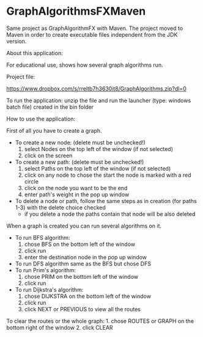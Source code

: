 # GraphAlgorithmsFXMaven
Same project as GraphAlgorithmFX with Maven.
The project moved to Maven in order to create executable files independent from the JDK version.

About this application:

For educational use, shows how several graph algorithms run.

Project file:

https://www.dropbox.com/s/rreltb7h3630it8/GraphAlgorithms.zip?dl=0

To run the application: unzip the file and run the launcher (type: windows batch file) created in the bin folder

How to use the application:

First of all you have to create a graph.
- To create a new node: 
	(delete must be unchecked!)
	1. select Nodes on the top left of the window (if not selected)
	2. click on the screen 
- To create a new path: 
	(delete must be unchecked!)
	1. select Paths on the top left of the window (if not selected)
	2. click on any node to chose the start the node is marked with a red circle
	3. click on the node you want to be the end
	4. enter path's weight in the pop up window
- To delete a node or path, follow the same steps as in creation (for paths 1-3) with the delete choice checked
	*  if you delete a node the paths contain that node will be also deleted

When a graph is created you can run several algorithms on it.
- To run BFS algorithm:
	1. chose BFS on the bottom left of the window
	2. click run
	3. enter the destination node in the pop up window
- To run DFS algorithm same as the BFS but chose DFS
- To run Prim's algorithm:
	1. chose PRIM on the bottom left of the window
	2. click run
- To run Dijkstra's algorithm:
	1. chose DIJKSTRA on the bottom left of the window
	2. click run
	3. click NEXT or PREVIOUS to view all the routes
	
To clear the routes or the whole graph:
	1. chose ROUTES or GRAPH on the bottom right of the window
	2. click CLEAR
